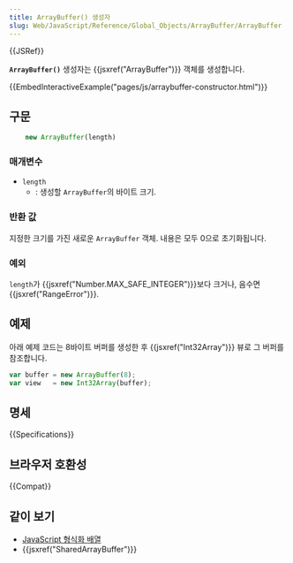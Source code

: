 ```yaml
---
title: ArrayBuffer() 생성자
slug: Web/JavaScript/Reference/Global_Objects/ArrayBuffer/ArrayBuffer
---
```


{{JSRef}}

**`ArrayBuffer()`** 생성자는 {{jsxref("ArrayBuffer")}} 객체를 생성합니다.

{{EmbedInteractiveExample("pages/js/arraybuffer-constructor.html")}}

## 구문

```js
    new ArrayBuffer(length)
```

### 매개변수

- `length`
  - : 생성할 `ArrayBuffer`의 바이트 크기.

### 반환 값

지정한 크기를 가진 새로운 `ArrayBuffer` 객체. 내용은 모두 0으로 초기화됩니다.

### 예외

`length`가 {{jsxref("Number.MAX_SAFE_INTEGER")}}보다 크거나, 음수면 {{jsxref("RangeError")}}.

## 예제

아래 예제 코드는 8바이트 버퍼를 생성한 후 {{jsxref("Int32Array")}} 뷰로 그 버퍼를 참조합니다.

```js
var buffer = new ArrayBuffer(8);
var view   = new Int32Array(buffer);
```

## 명세

{{Specifications}}

## 브라우저 호환성

{{Compat}}

## 같이 보기

- [JavaScript 형식화 배열](/ko/docs/Web/JavaScript/Typed_arrays)
- {{jsxref("SharedArrayBuffer")}}
